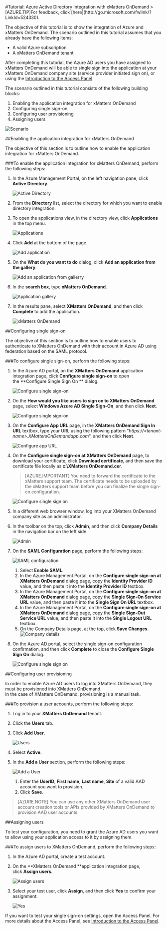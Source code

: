<properties pageTitle="Tutorial: Azure Active Directory Integration with xMatters OnDemand | Windows Azure" description="Learn how to use xMatters OnDemand with Azure Active Directory to enable single sign-on, automated provisioning, and more!." services="active-directory" authors="MarkusVi"  documentationCenter="na" manager="stevenpo"/>
<tags
	ms.service="active-directory"
	ms.date="08/01/2015"
	wacn.date=""/>
#Tutorial: Azure Active Directory Integration with xMatters OnDemand
>[AZURE.TIP]For feedback, click [here](http://go.microsoft.com/fwlink/?LinkId=524330).
  
The objective of this tutorial is to show the integration of Azure and xMatters OnDemand. The scenario outlined in this tutorial assumes that you already have the following items:

-   A valid Azure subscription
-   A xMatters OnDemand tenant
  
After completing this tutorial, the Azure AD users you have assigned to xMatters OnDemand will be able to single sign into the application at your xMatters OnDemand company site (service provider initiated sign on), or using the [Introduction to the Access Panel](https://msdn.microsoft.com/zh-cn/library/dn308586)
  
The scenario outlined in this tutorial consists of the following building blocks:

1.  Enabling the application integration for xMatters OnDemand
2.  Configuring single sign-on
3.  Configuring user provisioning
4.  Assigning users

![Scenario](./media/active-directory-saas-xmatters-ondemand-tutorial/IC776788.png "Scenario")

##Enabling the application integration for xMatters OnDemand
  
The objective of this section is to outline how to enable the application integration for xMatters OnDemand.

###To enable the application integration for xMatters OnDemand, perform the following steps:

1.  In the Azure Management Portal, on the left navigation pane, click **Active Directory**.

    ![Active Directory](./media/active-directory-saas-xmatters-ondemand-tutorial/IC700993.png "Active Directory")

2.  From the **Directory** list, select the directory for which you want to enable directory integration.

3.  To open the applications view, in the directory view, click **Applications** in the top menu.

    ![Applications](./media/active-directory-saas-xmatters-ondemand-tutorial/IC700994.png "Applications")

4.  Click **Add** at the bottom of the page.

    ![Add application](./media/active-directory-saas-xmatters-ondemand-tutorial/IC749321.png "Add application")

5.  On the **What do you want to do** dialog, click **Add an application from the gallery**.

    ![Add an application from gallerry](./media/active-directory-saas-xmatters-ondemand-tutorial/IC749322.png "Add an application from gallerry")

6.  In the **search box**, type **xMatters OnDemand**.

    ![Application gallery](./media/active-directory-saas-xmatters-ondemand-tutorial/IC776789.png "Application gallery")

7.  In the results pane, select **XMatters OnDemand**, and then click **Complete** to add the application.

    ![xMatters OnDemand](./media/active-directory-saas-xmatters-ondemand-tutorial/IC776790.png "xMatters OnDemand")

##Configuring single sign-on
  
The objective of this section is to outline how to enable users to authenticate to XMatters OnDemand with their account in Azure AD using federation based on the SAML protocol.

###To configure single sign-on, perform the following steps:

1.  In the Azure AD portal, on the **XMatters OnDemand** application integration page, click **Configure single sign-on** to open the **Configure Single Sign On ** dialog.

    ![Configure single sign-on](./media/active-directory-saas-xmatters-ondemand-tutorial/IC776791.png "Configure single sign-on")

2.  On the **How would you like users to sign on to XMatters OnDemand** page, select **Windows Azure AD Single Sign-On**, and then click **Next**.

    ![Configure single sign-on](./media/active-directory-saas-xmatters-ondemand-tutorial/IC776792.png "Configure single sign-on")

3.  On the **Configure App URL** page, in the **XMatters OnDemand Sign In URL** textbox, type your URL using the following pattern "*https://\<tenant-name\>.XMattersOnDemandapp.com*", and then click **Next**.

    ![Configure app URL](./media/active-directory-saas-xmatters-ondemand-tutorial/IC776793.png "Configure app URL")

4.  On the **Configure single sign-on at XMatters OnDemand** page, to download your certificate, click **Download certificate**, and then save the certificate file locally as **c:\\XMatters OnDemand.cer**.

    >[AZURE.IMPORTANT] You need to forward the certificate to the xMatters support team. The certificate needs to be uploaded by the xMatters support team before you can finalize the single sign-on configuration.

    ![Configure single sign on](./media/active-directory-saas-xmatters-ondemand-tutorial/IC776794.png "Configure single sign on")

5.  In a different web browser window, log into your XMatters OnDemand company site as an administrator.

6.  In the toolbar on the top, click **Admin**, and then click **Company Details** in the navigation bar on the left side.

    ![Admin](./media/active-directory-saas-xmatters-ondemand-tutorial/IC776795.png "Admin")

7.  On the **SAML Configuration** page, perform the following steps:

    ![SAML configuration](./media/active-directory-saas-xmatters-ondemand-tutorial/IC776796.png "SAML configuration")

    1.  Select **Enable SAML**.
    2.  In the Azure Management Portal, on the **Configure single sign-on at XMatters OnDemand** dialog page, copy the **Identity Provider ID** value, and then paste it into the **Identity Provider ID** textbox.
    3.  In the Azure Management Portal, on the **Configure single sign-on at XMatters OnDemand** dialog page, copy the **Single Sign-On Service URL** value, and then paste it into the **Single Sign On URL** textbox.
    4.  In the Azure Management Portal, on the **Configure single sign-on at XMatters OnDemand** dialog page, copy the **Single Sign-Out Service URL** value, and then paste it into the **Single Logout URL** textbox.
    5.  On the Company Details page, at the top, click **Save Changes**.
        ![Company details](./media/active-directory-saas-xmatters-ondemand-tutorial/IC776797.png "Company details")

8.  On the Azure AD portal, select the single sign-on configuration confirmation, and then click **Complete** to close the **Configure Single Sign On** dialog.

    ![Configure single sign on](./media/active-directory-saas-xmatters-ondemand-tutorial/IC776798.png "Configure single sign on")

##Configuring user provisioning
  
In order to enable Azure AD users to log into XMatters OnDemand, they must be provisioned into XMatters OnDemand.  
In the case of XMatters OnDemand, provisioning is a manual task.

###To provision a user accounts, perform the following steps:

1.  Log in to your **XMatters OnDemand** tenant.

2.  Click the **Users** tab.

3.  Click **Add User**.

    ![Users](./media/active-directory-saas-xmatters-ondemand-tutorial/IC781048.png "Users")

4.  Select **Active**.

5.  In the **Add a User** section, perform the following steps:

    ![Add a User](./media/active-directory-saas-xmatters-ondemand-tutorial/IC781049.png "Add a User")

    1.  Enter the **UserID**, **First name**, **Last name**, **Site** of a valid AAD account you want to provision.
    2.  Click **Save**.

>[AZURE.NOTE] You can use any other XMatters OnDemand user account creation tools or APIs provided by XMatters OnDemand to provision AAD user accounts.

##Assigning users
  
To test your configuration, you need to grant the Azure AD users you want to allow using your application access to it by assigning them.

###To assign users to XMatters OnDemand, perform the following steps:

1.  In the Azure AD portal, create a test account.

2.  On the **XMatters OnDemand **application integration page, click **Assign users**.

    ![Assign users](./media/active-directory-saas-xmatters-ondemand-tutorial/IC776799.png "Assign users")

3.  Select your test user, click **Assign**, and then click **Yes** to confirm your assignment.

    ![Yes](./media/active-directory-saas-xmatters-ondemand-tutorial/IC767830.png "Yes")
  
If you want to test your single sign-on settings, open the Access Panel. For more details about the Access Panel, see [Introduction to the Access Panel](https://msdn.microsoft.com/zh-cn/library/dn308586).